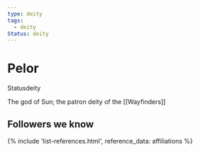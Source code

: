 ```yaml
---
type: deity
tags:
  - deity
Status: deity
---
```


# Pelor
<span class="dataview inline-field"><span class="inline-field-key">Status</span><span class="inline-field-value">deity</span></span>

The god of Sun; the patron deity of the [[Wayfinders]] 

## Followers we know
{% include 'list-references.html', reference_data: affiliations %}

